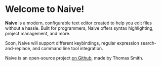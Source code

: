 # Welcome to Naive!

**Naive** is a modern, configurable text editor created to help you edit files
without a hassle. Built for programmers, Naive offers syntax highlighting,
project management, and more.

Soon, Naive will support different keybindings, regular expression
search-and-replace, and command line tool integration.

Naive is an open-source project
[on Github](https://github.com/thomasebsmith/naive), made by Thomas Smith.
